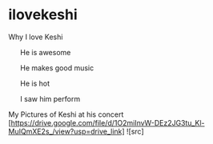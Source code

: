 # ilovekeshi

<body>
  <heading> Why I love Keshi </heading>
  <list>
    <ul> He is awesome</ul>
    <ul> He makes good music</ul>
    <ul> He is hot</ul>
    <ul> I saw him perform</ul>
  </list>

  <heading> My Pictures of Keshi at his concert </heading>
  [https://drive.google.com/file/d/1O2miInvW-DEz2JG3tu_Kl-MuIQmXE2s_/view?usp=drive_link] ![src]
